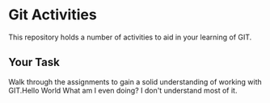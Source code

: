 # Git Activities #
This repository holds a number of activities to aid in your learning of GIT.

## Your Task ##
Walk through the assignments to gain a solid understanding of working with GIT.Hello World
What am I even doing?
I don't understand most of it.
